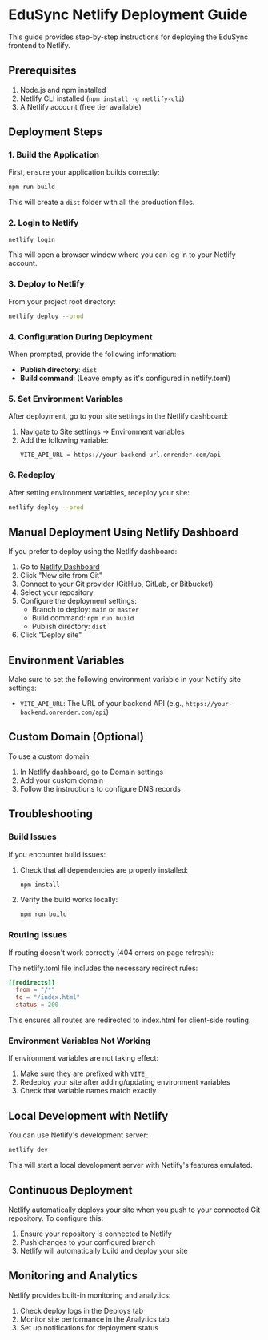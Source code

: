 # EduSync Netlify Deployment Guide

This guide provides step-by-step instructions for deploying the EduSync frontend to Netlify.

## Prerequisites

1. Node.js and npm installed
2. Netlify CLI installed (`npm install -g netlify-cli`)
3. A Netlify account (free tier available)

## Deployment Steps

### 1. Build the Application

First, ensure your application builds correctly:

```bash
npm run build
```

This will create a `dist` folder with all the production files.

### 2. Login to Netlify

```bash
netlify login
```

This will open a browser window where you can log in to your Netlify account.

### 3. Deploy to Netlify

From your project root directory:

```bash
netlify deploy --prod
```

### 4. Configuration During Deployment

When prompted, provide the following information:

- **Publish directory**: `dist`
- **Build command**: (Leave empty as it's configured in netlify.toml)

### 5. Set Environment Variables

After deployment, go to your site settings in the Netlify dashboard:

1. Navigate to Site settings → Environment variables
2. Add the following variable:
   ```
   VITE_API_URL = https://your-backend-url.onrender.com/api
   ```

### 6. Redeploy

After setting environment variables, redeploy your site:

```bash
netlify deploy --prod
```

## Manual Deployment Using Netlify Dashboard

If you prefer to deploy using the Netlify dashboard:

1. Go to [Netlify Dashboard](https://app.netlify.com/)
2. Click "New site from Git"
3. Connect to your Git provider (GitHub, GitLab, or Bitbucket)
4. Select your repository
5. Configure the deployment settings:
   - Branch to deploy: `main` or `master`
   - Build command: `npm run build`
   - Publish directory: `dist`
6. Click "Deploy site"

## Environment Variables

Make sure to set the following environment variable in your Netlify site settings:

- `VITE_API_URL`: The URL of your backend API (e.g., `https://your-backend.onrender.com/api`)

## Custom Domain (Optional)

To use a custom domain:

1. In Netlify dashboard, go to Domain settings
2. Add your custom domain
3. Follow the instructions to configure DNS records

## Troubleshooting

### Build Issues

If you encounter build issues:

1. Check that all dependencies are properly installed:
   ```bash
   npm install
   ```

2. Verify the build works locally:
   ```bash
   npm run build
   ```

### Routing Issues

If routing doesn't work correctly (404 errors on page refresh):

The netlify.toml file includes the necessary redirect rules:
```toml
[[redirects]]
  from = "/*"
  to = "/index.html"
  status = 200
```

This ensures all routes are redirected to index.html for client-side routing.

### Environment Variables Not Working

If environment variables are not taking effect:

1. Make sure they are prefixed with `VITE_`
2. Redeploy your site after adding/updating environment variables
3. Check that variable names match exactly

## Local Development with Netlify

You can use Netlify's development server:

```bash
netlify dev
```

This will start a local development server with Netlify's features emulated.

## Continuous Deployment

Netlify automatically deploys your site when you push to your connected Git repository. To configure this:

1. Ensure your repository is connected to Netlify
2. Push changes to your configured branch
3. Netlify will automatically build and deploy your site

## Monitoring and Analytics

Netlify provides built-in monitoring and analytics:

1. Check deploy logs in the Deploys tab
2. Monitor site performance in the Analytics tab
3. Set up notifications for deployment status